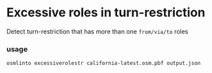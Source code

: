 # Excessive roles in turn-restriction

Detect turn-restriction that has more than one `from/via/to` roles

### usage

`osmlinto excessiverolestr california-latest.osm.pbf output.json`